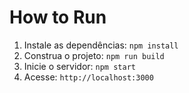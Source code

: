 # How to Run
1. Instale as dependências: `npm install`
2. Construa o projeto: `npm run build`
3. Inicie o servidor: `npm start`
4. Acesse: `http://localhost:3000`